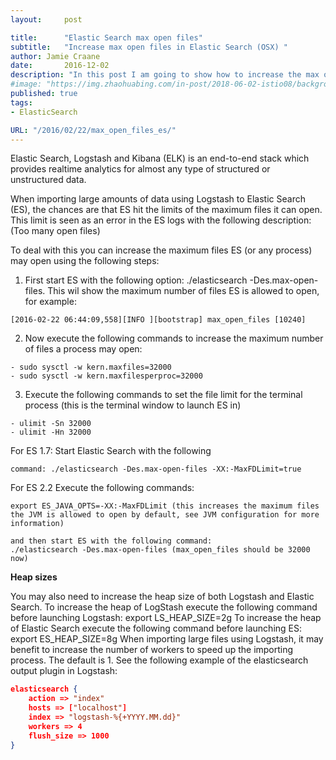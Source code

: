 ```yaml
---
layout:     post

title:      "Elastic Search max open files"
subtitle:   "Increase max open files in Elastic Search (OSX) "
author: Jamie Craane
date:       2016-12-02
description: "In this post I am going to show how to increase the max open files for Elastic Search on OSX."
#image: "https://img.zhaohuabing.com/in-post/2018-06-02-istio08/background.jpg"
published: true
tags:
- ElasticSearch

URL: "/2016/02/22/max_open_files_es/"
---
```


Elastic Search, Logstash and Kibana (ELK) is an end-to-end stack which provides realtime analytics for almost any type of structured or unstructured data.

When importing large amounts of data using Logstash to Elastic Search (ES), the chances are that ES hit the limits of the maximum files it can open. This limit is seen as an error in the ES logs with the following description: (Too many open files)

To deal with this you can increase the maximum files ES (or any process) may open using the following steps:

1. First start ES with the following option: ./elasticsearch -Des.max-open-files. This wil show the maximum number of files ES is allowed to open, for example: 

```text
[2016-02-22 06:44:09,558][INFO ][bootstrap] max_open_files [10240]
```   

2. Now execute the following commands to increase the maximum number of files a process may open:

```text
- sudo sysctl -w kern.maxfiles=32000 
- sudo sysctl -w kern.maxfilesperproc=32000
```

3. Execute the following commands to set the file limit for the terminal process (this is the terminal window to launch ES in)

```text
- ulimit -Sn 32000
- ulimit -Hn 32000
```

For ES 1.7:
Start Elastic Search with the following

```text
command: ./elasticsearch -Des.max-open-files -XX:-MaxFDLimit=true
```

For ES 2.2
Execute the following commands:

```text
export ES_JAVA_OPTS=-XX:-MaxFDLimit (this increases the maximum files the JVM is allowed to open by default, see JVM configuration for more information)

and then start ES with the following command: 
./elasticsearch -Des.max-open-files (max_open_files should be 32000 now)
```

**Heap sizes**

You may also need to increase the heap size of both Logstash and Elastic Search.
To increase the heap of LogStash execute the following command before launching Logstash: export LS_HEAP_SIZE=2g
To increase the heap of Elastic Search execute the following command before launching ES: export ES_HEAP_SIZE=8g
When importing large files using Logstash, it may benefit to increase the number of workers to speed up the importing process. The default is 1. See the following example of the elasticsearch output plugin in Logstash:

```json
elasticsearch {
    action => "index"
    hosts => ["localhost"]
    index => "logstash-%{+YYYY.MM.dd}"
    workers => 4
    flush_size => 1000
}
```
